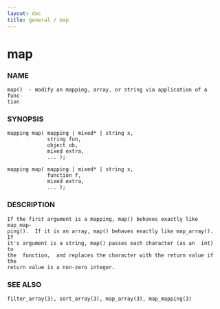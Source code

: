 ```yaml
---
layout: doc
title: general / map
---
```

# map

### NAME

    map()  - modify an mapping, array, or string via application of a func‐
    tion

### SYNOPSIS

    mapping map( mapping | mixed* | string x,
                 string fun,
                 object ob,
                 mixed extra,
                 ... );

    mapping map( mapping | mixed* | string x,
                 function f,
                 mixed extra,
                 ... );

### DESCRIPTION

    If the first argument is a mapping, map() behaves exactly like map_map‐
    ping().  If it is an array, map() behaves exactly like map_array().  If
    it's argument is a string, map() passes each character (as an  int)  to
    the  function,  and replaces the character with the return value if the
    return value is a non-zero integer.

### SEE ALSO

    filter_array(3), sort_array(3), map_array(3), map_mapping(3)

